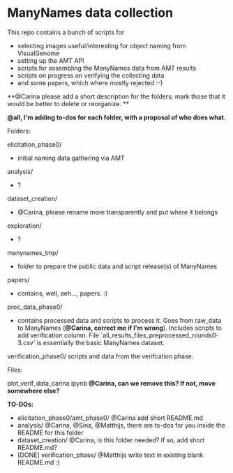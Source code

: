 
# ManyNames data collection

This repo contains a bunch of scripts for
* selecting images useful/interesting for object naming from VisualGenome
* setting up the AMT API
* scripts for assembling the ManyNames data from AMT results
* scripts on progress on verifying the collecting data
* and some papers, which where mostly rejected :-)



**@Carina please add a short description for the folders; mark those that it would be better to delete or reorganize. **

**@all, I'm adding to-dos for each folder, with a proposal of who does what.**

Folders:

elicitation_phase0/

- initial naming data gathering via AMT

analysis/

- ?

dataset_creation/

- @Carina, please rename more transparently and put where it belongs

exploration/

- ?

manynames_tmp/

- folder to prepare the public data and script release(s) of ManyNames

papers/

- contains, well, aeh..., papers. :) 

proc_data_phase0/

- contains processed data and scripts to process it. Goes from raw_data to ManyNames (**@Carina, correct me if I'm wrong**). Includes scripts to add verification column. File `all_results_files_preprocessed_rounds0-3.csv' is essentially the basic ManyNames dataset.

verification_phase0/	scripts and data from the verifcation phase. 

Files:

plot_verif_data_carina.ipynb  **@Carina, can we remove this? If not, move somewhere else?**

**TO-DOs:**

- elicitation_phase0/amt_phase0/ @Carina add short README.md
- analysis/ @Carina, @Sina, @Matthijs, there are to-dos for you inside the README for this folder
- dataset_creation/ @Carina, is this folder needed? If so, add short README.md?
- [DONE] verification_phase/ @Matthijs write text in existing blank README.md :) 